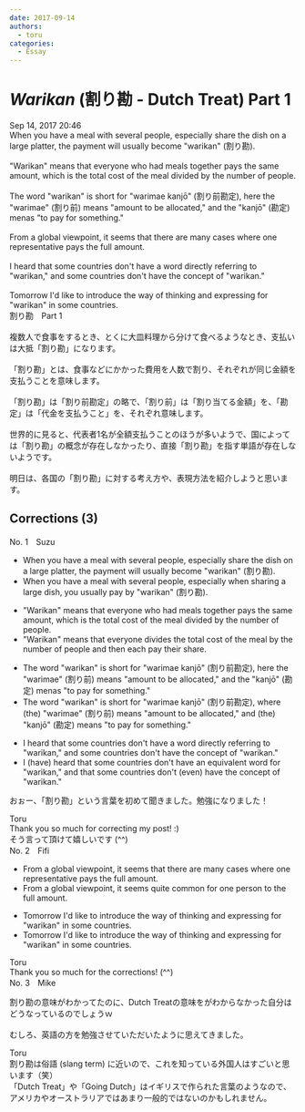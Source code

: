 ```yaml
---
date: 2017-09-14
authors:
  - toru
categories:
  - Essay
---
```


<h1 id="subject_show"><strong><em>Warikan</strong></em> (割り勘 - Dutch Treat) Part 1</h1>
<div class="date">Sep 14, 2017 20:46</div>
<div id="post"><div id="body_show_ori">
When you have a meal with several people, especially share the dish on a large platter, the payment will usually become "warikan" (割り勘).<br/><br/>"Warikan" means that everyone who had meals together pays the same amount, which is the total cost of the meal divided by the number of people.<br/><br/>The word "warikan" is short for "warimae kanjō" (割り前勘定), here the "warimae" (割り前) means "amount to be allocated," and the "kanjō" (勘定) menas "to pay for something."<br/><br/>From a global viewpoint, it seems that there are many cases where one representative pays the full amount.<br/><br/>I heard that some countries don't have a word directly referring to "warikan," and some countries don't have the concept of "warikan."<br/><br/>Tomorrow I'd like to introduce the way of thinking and expressing for "warikan" in some countries.
</div></div>

<!-- more -->

<div id="post_ja"><div id="body_show_mo">
割り勘　Part 1<br/><br/>複数人で食事をするとき、とくに大皿料理から分けて食べるようなとき、支払いは大抵「割り勘」になります。<br/><br/>「割り勘」とは、食事などにかかった費用を人数で割り、それぞれが同じ金額を支払うことを意味します。<br/><br/>「割り勘」は「割り前勘定」の略で、「割り前」は「割り当てる金額」を、「勘定」は「代金を支払うこと」を、それぞれ意味します。<br/><br/>世界的に見ると、代表者1名が全額支払うことのほうが多いようで、国によっては「割り勘」の概念が存在しなかったり、直接「割り勘」を指す単語が存在しないようです。<br/><br/>明日は、各国の「割り勘」に対する考え方や、表現方法を紹介しようと思います。
</div></div>

## Corrections (3)
<div id="block"><div class="first_name"> No. 1　<span class="just_name">Suzu</span></div><div id="block2">
<ul class="correction_field">
<li class="incorrect">When you have a meal with several people, especially share the dish on a large platter, the payment will usually become "warikan" (割り勘).</li>
<li class="corrected correct">
When you have a meal with several people, especially when sharing a large dish, you usually pay by "warikan" (割り勘).
</li>
</ul>
<ul class="correction_field">
<li class="incorrect">"Warikan" means that everyone who had meals together pays the same amount, which is the total cost of the meal divided by the number of people.</li>
<li class="corrected correct">
"Warikan" means that everyone divides the total cost of the meal by the number of people and then each pay their share.
</li>
</ul>
<ul class="correction_field">
<li class="incorrect">The word "warikan" is short for "warimae kanjō" (割り前勘定), here the "warimae" (割り前) means "amount to be allocated," and the "kanjō" (勘定) menas "to pay for something."</li>
<li class="corrected correct">
The word "warikan" is short for "warimae kanjō" (割り前勘定), <span class="f_red">where</span> (the) "warimae" (割り前) means "amount to be allocated," and (the) "kanjō" (勘定) <span class="f_red">means</span> "to pay for something."
</li>
</ul>
<ul class="correction_field">
<li class="incorrect">I heard that some countries don't have a word directly referring to "warikan," and some countries don't have the concept of "warikan."</li>
<li class="corrected correct">
I (have) heard that some countries don't have <span class="f_red">an equivalent word for </span>"warikan," and <span class="f_red">that</span> some countries don't (even) have the concept of "warikan."
</li>
</ul>
<p class="comment_small">
 おぉー、「割り勘」という言葉を初めて聞きました。勉強になりました！
</p>

</div><div class="name"><span class="just_name">Toru</span><br>
Thank you so much for correcting my post! :)<br/>そう言って頂けて嬉しいです (^^)
</div>
</div>
<div id="block"><div class="first_name"> No. 2　<span class="just_name">Fifi</span></div><div id="block2">
<ul class="correction_field">
<li class="incorrect">From a global viewpoint, it seems that there are many cases where one representative pays the full amount.</li>
<li class="corrected correct">
From a global viewpoint, <span class="f_blue">it seems quite common for one person to</span> the full amount.
</li>
</ul>
<ul class="correction_field">
<li class="incorrect">Tomorrow I'd like to introduce the way of thinking and expressing for "warikan" in some countries.</li>
<li class="corrected correct">
Tomorrow I'd like to introduce the way of thinking and expressing<span class="f_red"><span class="sline"> for</span></span> "warikan" in some countries.
</li>
</ul>
</div><div class="name"><span class="just_name">Toru</span><br>
Thank you so much for the corrections! (^^)
</div>
</div>
<div id="block"><div class="first_name"> No. 3　<span class="just_name">Mike</span></div><div id="block2">
<p class="comment_small">
 割り勘の意味がわかってたのに、Dutch Treatの意味をがわからなかった自分はどうなっているのでしょうｗ
 <br/>
 <br/>
 むしろ、英語の方を勉強させていただいたように思えてきました。
</p>

</div><div class="name"><span class="just_name">Toru</span><br>
割り勘は俗語 (slang term) に近いので、これを知っている外国人はすごいと思います（笑）<br/>「Dutch Treat」や「Going Dutch」はイギリスで作られた言葉のようなので、アメリカやオーストラリアではあまり一般的ではないのかもしれません。
</div>
</div>
